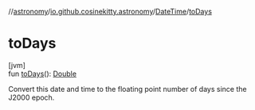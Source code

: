 //[astronomy](../../../index.md)/[io.github.cosinekitty.astronomy](../index.md)/[DateTime](index.md)/[toDays](to-days.md)

# toDays

[jvm]\
fun [toDays](to-days.md)(): [Double](https://kotlinlang.org/api/latest/jvm/stdlib/kotlin/-double/index.html)

Convert this date and time to the floating point number of days since the J2000 epoch.
